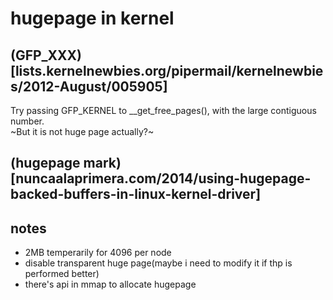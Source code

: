 # hugepage in kernel

## (GFP_XXX)[lists.kernelnewbies.org/pipermail/kernelnewbies/2012-August/005905]
Try passing GFP_KERNEL to __get_free_pages(), with the large contiguous number.  
~But it is not huge page actually?~  

## (hugepage mark)[nuncaalaprimera.com/2014/using-hugepage-backed-buffers-in-linux-kernel-driver]

## notes
- 2MB temperarily for 4096 per node
- disable transparent huge page(maybe i need to modify it if thp is performed better)
- there's api in mmap to allocate hugepage
